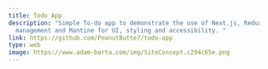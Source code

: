 ```yaml
---
title: Todo App
description: "Simple To-do app to demonstrate the use of Next.js, Redux for data
  management and Mantine for UI, styling and accessibility. "
link: https://github.com/PeanutButte7/todo-app
type: web
image: https://www.adam-barta.com/img/SiteConcept.c294c65e.png
---
```

